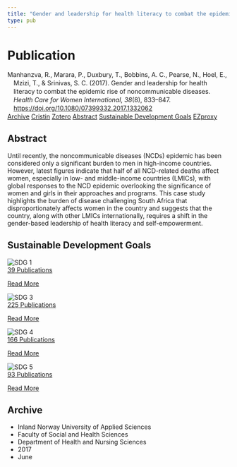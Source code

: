 ```yaml
---
title: "Gender and leadership for health literacy to combat the epidemic rise of noncommunicable diseases"
type: pub
---
```

<h1>Publication</h1>
<article id="csl-bib-container-3VBKFSDS" class="csl-bib-container">
  <div class="csl-bib-body" style="line-height: 1.35; padding-left: 1em; text-indent:-1em;">
  <div class="csl-entry">Manhanzva, R., Marara, P., Duxbury, T., Bobbins, A. C., Pearse, N., Hoel, E., Mzizi, T., &amp; Srinivas, S. C. (2017). Gender and leadership for health literacy to combat the epidemic rise of noncommunicable diseases. <i>Health Care for Women International</i>, <i>38</i>(8), 833&#x2013;847. <a href="https://doi.org/10.1080/07399332.2017.1332062">https://doi.org/10.1080/07399332.2017.1332062</a></div>
</div>
  <div class="csl-bib-buttons">
    <a href="#taxonomy-article-3VBKFSDS" class="csl-bib-button">Archive</a>
    <a href="https://app.cristin.no/results/show.jsf?id=1476575" alt="Cristin URL" class="csl-bib-button">Cristin</a>
    <a href="http://zotero.org/groups/5022929/items/3VBKFSDS" alt="Zotero URL" class="csl-bib-button">Zotero</a>
    <a href="#abstract-article-3VBKFSDS" class="csl-bib-button">Abstract</a>
    <a href="#sdg-article-3VBKFSDS" class="csl-bib-button">Sustainable Development Goals</a>
    <a href="http://ezproxy.inn.no/login?url=https://doi.org/10.1080/07399332.2017.1332062" class="csl-bib-button">EZproxy</a>
  </div>
  <div id="csl-bib-meta-container-3VBKFSDS"></div>
</article>
<div id="csl-bib-meta-3VBKFSDS" class="csl-bib-meta">
  <article id="abstract-article-3VBKFSDS" class="abstract-article">
    <h1>Abstract</h1>
    Until recently, the noncommunicable diseases (NCDs) epidemic has been considered only a significant burden to men in high-income countries. However, latest figures indicate that half of all NCD-related deaths affect women, especially in low- and middle-income countries (LMICs), with global responses to the NCD epidemic overlooking the significance of women and girls in their approaches and programs. This case study highlights the burden of disease challenging South Africa that disproportionately affects women in the country and suggests that the country, along with other LMICs internationally, requires a shift in the gender-based leadership of health literacy and self-empowerment.
  </article>
  <article id="sdg-article-3VBKFSDS" class="sdg-article">
    <h1>Sustainable Development Goals</h1>
    <div class="sdg-container"><div id="sdg1" class="sdg">
<img src="{{< params subfolder >}}images/sdg/sdg01_en.png" class="image" alt="SDG 1">
<div class="sdg-overlay">
<a href="{{< params subfolder >}}en/archive/?sdg=1#archive" class="sdg-publication-count"><span>39</span> Publications</a>
<p><a href="https://sdgs.un.org/goals/goal1" class="sdg-read-more">Read More</a></p>
</div>
</div> <div id="sdg3" class="sdg">
<img src="{{< params subfolder >}}images/sdg/sdg03_en.png" class="image" alt="SDG 3">
<div class="sdg-overlay">
<a href="{{< params subfolder >}}en/archive/?sdg=3#archive" class="sdg-publication-count"><span>225</span> Publications</a>
<p><a href="https://sdgs.un.org/goals/goal3" class="sdg-read-more">Read More</a></p>
</div>
</div> <div id="sdg4" class="sdg">
<img src="{{< params subfolder >}}images/sdg/sdg04_en.png" class="image" alt="SDG 4">
<div class="sdg-overlay">
<a href="{{< params subfolder >}}en/archive/?sdg=4#archive" class="sdg-publication-count"><span>166</span> Publications</a>
<p><a href="https://sdgs.un.org/goals/goal4" class="sdg-read-more">Read More</a></p>
</div>
</div> <div id="sdg5" class="sdg">
<img src="{{< params subfolder >}}images/sdg/sdg05_en.png" class="image" alt="SDG 5">
<div class="sdg-overlay">
<a href="{{< params subfolder >}}en/archive/?sdg=5#archive" class="sdg-publication-count"><span>93</span> Publications</a>
<p><a href="https://sdgs.un.org/goals/goal5" class="sdg-read-more">Read More</a></p>
</div>
</div></div>
  </article>
  <article id="taxonomy-article-3VBKFSDS" class="taxonomy-article">
    <h1>Archive</h1>
    <ul>
      <li>Inland Norway University of Applied Sciences</li>
      <li>Faculty of Social and Health Sciences</li>
      <li>Department of Health and Nursing Sciences</li>
      <li>2017</li>
      <li>June</li>
    </ul>
  </article>
</div>

